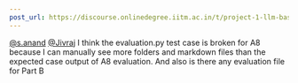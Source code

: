 ```yaml
---
post_url: https://discourse.onlinedegree.iitm.ac.in/t/project-1-llm-based-automation-agent-discussion-thread-tds-jan-2025/164277/239
---
```

[@s.anand](/u/s.anand) [@Jivraj](/u/jivraj) I think the evaluation.py test case is broken for A8 because I can manually see more folders and markdown files than the expected case output of A8 evaluation. And also is there any evaluation file for Part B
